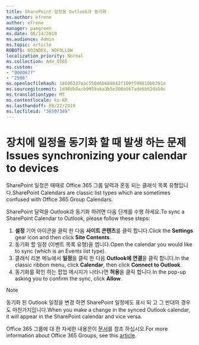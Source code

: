 ```yaml
---
title: SharePoint 일정을 Outlook과 동기화
ms.author: efrene
author: efrene
manager: pamgreen
ms.date: 08/14/2019
ms.audience: Admin
ms.topic: article
ROBOTS: NOINDEX, NOFOLLOW
localization_priority: Normal
ms.collection: Adm_O365
ms.custom:
- "9000677"
- "2586"
ms.openlocfilehash: 18606337eac550d6b68d442f109f599810bb391e
ms.sourcegitcommit: 1d98db8acb9959aba3b5e308a567ade6b62da56c
ms.translationtype: MT
ms.contentlocale: ko-KR
ms.lasthandoff: 08/22/2019
ms.locfileid: "36507349"
---
```

# <a name="issues-synchronizing-your-calendar-to-devices"></a><span data-ttu-id="c9d89-102">장치에 일정을 동기화 할 때 발생 하는 문제</span><span class="sxs-lookup"><span data-stu-id="c9d89-102">Issues synchronizing your calendar to devices</span></span>

<span data-ttu-id="c9d89-103">SharePoint 일정은 때때로 Office 365 그룹 달력과 혼동 되는 클래식 목록 유형입니다.</span><span class="sxs-lookup"><span data-stu-id="c9d89-103">SharePoint Calendars are classic list types which are sometimes confused with Office 365 Group Calendars.</span></span>

<span data-ttu-id="c9d89-104">SharePoint 달력을 Outlook과 동기화 하려면 다음 단계를 수행 하세요.</span><span class="sxs-lookup"><span data-stu-id="c9d89-104">To sync a SharePoint Calendar to Outlook, please follow these steps:</span></span>

1. <span data-ttu-id="c9d89-105">**설정** 기어 아이콘을 클릭 한 다음 **사이트 콘텐츠**를 클릭 합니다.</span><span class="sxs-lookup"><span data-stu-id="c9d89-105">Click the **Settings** gear icon and then click **Site Contents**.</span></span>
2. <span data-ttu-id="c9d89-106">동기화 할 일정 (이벤트 목록 유형)을 엽니다.</span><span class="sxs-lookup"><span data-stu-id="c9d89-106">Open the calendar you would like to sync (which is an Events list type).</span></span>
3. <span data-ttu-id="c9d89-107">클래식 리본 메뉴에서 **일정**을 클릭 한 다음 **Outlook에 연결**을 클릭 합니다.</span><span class="sxs-lookup"><span data-stu-id="c9d89-107">In the classic ribbon menu, click **Calendar**, then click **Connect to Outlook**.</span></span>
4. <span data-ttu-id="c9d89-108">동기화를 확인 하는 팝업 메시지가 나타나면 **허용**을 클릭 합니다.</span><span class="sxs-lookup"><span data-stu-id="c9d89-108">In the pop-up asking you to confirm the sync, click **Allow**.</span></span>

>[!Note]
> <span data-ttu-id="c9d89-109">동기화 된 Outlook 일정을 변경 하면 SharePoint 일정에도 표시 되 고 그 반대의 경우도 마찬가지입니다.</span><span class="sxs-lookup"><span data-stu-id="c9d89-109">When you make a change in the synced Outlook calendar, it will appear in the SharePoint calendar and vice versa.</span></span>

<span data-ttu-id="c9d89-110">Office 365 그룹에 대 한 자세한 내용은이 [문서](https://support.office.com/article/Learn-about-Office-365-groups-b565caa1-5c40-40ef-9915-60fdb2d97fa2)를 참조 하십시오.</span><span class="sxs-lookup"><span data-stu-id="c9d89-110">For more information about Office 365 Groups, see this [article](https://support.office.com/article/Learn-about-Office-365-groups-b565caa1-5c40-40ef-9915-60fdb2d97fa2).</span></span>
